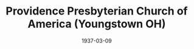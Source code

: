 ---
date: &id001 1937-03-09
end_date: null
location:
  address: null
  city: Youngstown
  state: OH
minister:
- end: 1938-01-01
  name: Thomas Mitchell
  start: 1937-01-01
  type: Pastor
ministers:
- Thomas Mitchell
name: Providence Presbyterian Church of America
names: null
origination_date: *id001
raw_data: 'OH    Youngstown

  Providence Presbyterian Church of America  (March 9, 1937-1938)

  Pastor: Thomas Mitchell, 1937-38

  '
received_from: null
states:
- OH
status:
  active: false
  end_date: 1970-01-01
  reason: null
  received_from: null
  withdrawal_to: null
title: Providence Presbyterian Church of America (Youngstown OH)
year_established:
- 1937

---